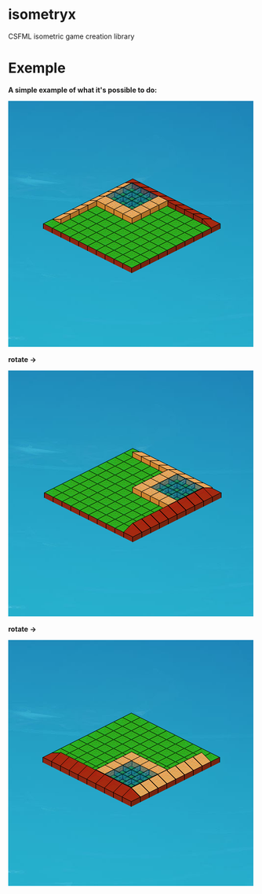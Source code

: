 # isometryx
CSFML isometric game creation library

# Exemple
**A simple example of what it's possible to do:**

![alt text](https://raw.githubusercontent.com/nwmqpa/isometryx/master/2018-03-10-191903_1920x1080_scrot.png)

**rotate ->**

![alt text](https://raw.githubusercontent.com/nwmqpa/isometryx/master/2018-03-10-191907_1920x1080_scrot.png)

**rotate ->**

![alt text](https://raw.githubusercontent.com/nwmqpa/isometryx/master/2018-03-10-191908_1920x1080_scrot.png)
